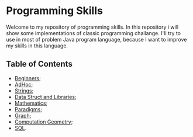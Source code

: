 # Programming Skills

Welcome to my repository of programming skills. In this repository i will show some implementations of classic programming challange. I'II try to use in most of problem Java program language, because I want to improve my skills in this language.

## Table of Contents

- [Beginners](#math--stat);
- [AdHoc](#programming-skills);
- [Strings]();
- [Data Struct and Libraries]();
- [Mathematics]();
- [Paradigms]();
- [Graph]();
- [Computation Geometry]();
- [SQL]().
